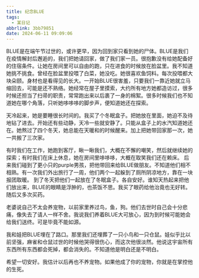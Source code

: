 ```yaml
---
title: 纪念BLUE
tags:
  - 某日记
abbrlink: 3bb79851
date: 2024-06-11 09:09:06
---
```

BLUE是在端午节过世的，或许更早，因为回到家只看到她的尸体。BLUE是我们在疫情解封后邂逅的，我们把她请回家，做了我们家一员。很抱歉没有给她配备好的住宿条件。让她在房间里可以自由的跑，只在进食的时候放在脸盆里。我不知道她挑不挑食。曾经在脸盆里投喂了白菜，她没吃。她很喜欢鱼饲料。每次投喂都大块朵颐。身材也是看得见的长大。一开始BLUE很害羞，只要我们一靠近她就立马缩回去，可能是还不熟络。她经常在屋子里摸索，大约所有地方她都造访过，很多时候还担当了扫帚的职责，常常跑出来以后裹了一身的棉絮。很多时候我们也不知道她在哪个角落，只听她哆哆哆的脚步声，便知道她还在探索。

天冷起来，她是要睡很长时间的。我买了个冬眠盒子。把她放在里面，她迫不及待地钻了进去。开始还有些动静，天冷一些就安静了。只能从盒子上的水汽知道她还在。她熬过了四个冬天，她总能在天暖和的时候醒来。加上把她带回家那一次，她一共搬了三次家。

有时我们在工作，她跑到客厅，瞅一瞅我们，大概在不懈的嘲笑，然后就继续她的探索；有时我们在床上休息，她在房间里哆哆哆，大概在取笑我们还在赖床。
后来我们碰到了更小只的purple男孩，把他带回来给BLUE做朋友。不知道他们相不相熟。有一次我们外出旅行了一周，他们两个一起躲到了厕所阴凉地方，靠在一块报团取暖。
到了冬天把他们一起放在了冬眠盒子。各自安好。谁知天热起来把他们放出来，BLUE的眼睛是浮肿的，也茶饭不思。我买了眼药给他治竟也无好转。随后又多次买药。

老婆说自己不太会养宠物，以前家里养过鸟，鱼，狗。他们去世时自己会十分悲痛，像失去了请人一样不舍。我说我们养着BLUE大可放心，因为到时候可能她会给我们送终。可是毕竟不能如源。

我和娃把BLUE埋在了路口。那里我们还埋葬了一只小鸟和一只仓鼠。娃似乎比以前坚强，麻雀和仓鼠过世的时候他哭得很伤心，而这次他很淡然。他说这宇宙所有东西所有东西都会死掉，都会消失的。不知道他是明白还是不明白。

希望一切安好。我估计以后再也不养宠物。如果他成了你的宠物，你就是在掌控他的生死。
